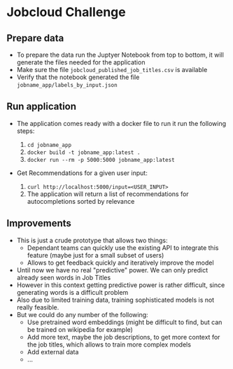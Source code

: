 # Jobcloud Challenge

## Prepare data

- To prepare the data run the Juptyer Notebook from top to bottom, it will generate the files needed for the application
- Make sure the file `jobcloud_published_job_titles.csv` is available
- Verify that the notebook generated the file `jobname_app/labels_by_input.json`

## Run application

- The application comes ready with a docker file to run it run the following steps:
  1. `cd jobname_app`
  2. `docker build -t jobname_app:latest .`
  3. `docker run --rm -p 5000:5000 jobname_app:latest`

- Get Recommendations for a given user input:
  1. `curl http://localhost:5000/input=<USER_INPUT>`
  2. The application will return a list of recommendations for autocompletions sorted by relevance

## Improvements

- This is just a crude prototype that allows two things:
  - Dependant teams can quickly use the existing API to integrate this feature (maybe just for a small subset of users)
  - Allows to get feedback quickly and iteratively improve the model
- Until now we have no real "predictive" power. We can only predict already seen words in Job Titles
- However in this context getting predictive power is rather difficult, since generating words is a difficult problem
- Also due to limited training data, training sophisticated models is not really feasible.
- But we could do any number of the following:
  - Use pretrained word embeddings (might be difficult to find, but can be trained on wikipedia for example)
  - Add more text, maybe the job descriptions, to get more context for the job titles, which allows to train more complex models
  - Add external data
  - ...
